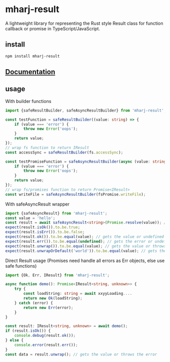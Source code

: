 # mharj-result

A lightweight library for representing the Rust style Result class for function callback or promise in TypeScript/JavaScript.

## install

```bash
npm install mharj-result
```

## [Documentation](./docs/)

## usage

With builder functions

```typescript
import {safeResultBuilder, safeAsyncResultBuilder} from 'mharj-result';

const testFunction = safeResultBuilder((value: string) => {
	if (value === 'error') {
		throw new Error('oops');
	}
	return value;
});
// wrap fs function to return IResult
const accessSync = safeResultBuilder(fs.accessSync);

const testPromiseFunction = safeAsyncResultBuilder(async (value: string) => {
	if (value === 'error') {
		throw new Error('oops');
	}
	return value;
});
// wrap fs/promises function to return Promise<IResult>
const writeFile = safeAsyncResultBuilder(fsPromise.writeFile);
```

With safeAsyncResult wrapper

```typescript
import {safeAsyncResult} from 'mharj-result';
const value = 'hello';
const result = await safeAsyncResult<string>(Promise.resolve(value)); // or () => Promise.resolve(value))
expect(result.isOk()).to.be.true;
expect(result.isErr()).to.be.false;
expect(result.ok()).to.be.equal(value); // gets the value or undefined if error
expect(result.err()).to.be.equal(undefined); // gets the error or undefined if value is ok
expect(result.unwrap()).to.be.equal(value); // gets the value or throws the error
expect(result.unwrapOrDefault('world')).to.be.equal(value); // gets the value or default value if error
```

Direct Result usage (Promises need handle all errors as Err objects, else use safe functions)

```typescript
import {Ok, Err, IResult} from 'mharj-result';

async function demo(): Promise<IResult<string, unknown>> {
	try {
		const loadString: string = await xxyyLoading....
		return new Ok(loadString);
	} catch (error) {
		return new Err(error);
	}
}

const result: IResult<string, unknown> = await demo();
if (result.isOk()) {
	console.debug(result.ok());
} else {
	console.error(result.err());
}
const data = result.unwrap(); // gets the value or throws the error
```
